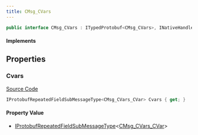 ```yaml
---
title: CMsg_CVars
---
```


```csharp
public interface CMsg_CVars : ITypedProtobuf<CMsg_CVars>, INativeHandle
```

#### Implements

## Properties

### Cvars

[Source Code](https://github.com/swiftly-solution/swiftlys2/blob/main/managed/src/SwiftlyS2.Generated/Protobufs/Interfaces/CMsg_CVars.cs#L13)

```csharp
IProtobufRepeatedFieldSubMessageType<CMsg_CVars_CVar> Cvars { get; }
```

#### Property Value

- [IProtobufRepeatedFieldSubMessageType](/docs/api/shared/netmessages/iprotobufrepeatedfieldsubmessagetype-1)<[CMsg_CVars_CVar](/docs/api/shared/protobufdefinitions/cmsg_cvars_cvar)>

